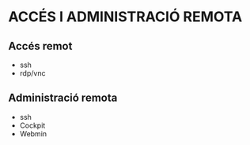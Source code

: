# ACCÉS I ADMINISTRACIÓ REMOTA

## Accés remot
- ssh
- rdp/vnc

## Administració remota
- ssh
- Cockpit
- Webmin
